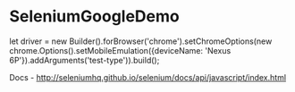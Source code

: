 # SeleniumGoogleDemo



let driver = new Builder().forBrowser('chrome').setChromeOptions(new chrome.Options().setMobileEmulation({deviceName: 'Nexus 6P'}).addArguments('test-type')).build();


Docs - http://seleniumhq.github.io/selenium/docs/api/javascript/index.html